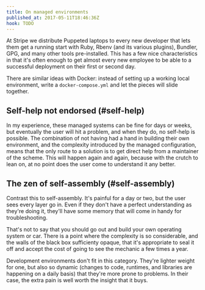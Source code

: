 ```yaml
---
title: On managed environments
published_at: 2017-05-11T18:46:36Z
hook: TODO
---
```


At Stripe we distribute Puppeted laptops to every new
developer that lets them get a running start with Ruby,
Rbenv (and its various plugins), Bundler, GPG, and many
other tools pre-installed. This has a few nice
characteristics in that it's often enough to get almost
every new employee to be able to a successful deployment on
their first or second day.

There are similar ideas with Docker: instead of setting up
a working local environment, write a `docker-compose.yml`
and let the pieces will slide together.

## Self-help not endorsed (#self-help)

In my experience, these managed systems can be fine for
days or weeks, but eventually the user will hit a problem,
and when they do, no self-help is possible. The combination
of not having had a hand in building their own environment,
and the complexity introduced by the managed configuration,
means that the only route to a solution is to get direct
help from a maintainer of the scheme. This will happen
again and again, because with the crutch to lean on, at no
point does the user come to understand it any better.

## The zen of self-assembly (#self-assembly)

Contrast this to self-assembly. It's painful for a day or
two, but the user sees every layer go in. Even if they
don't have a perfect understanding as they're doing it,
they'll have some memory that will come in handy for
troubleshooting.

That's not to say that you should go out and build your own
operating system or car. There is a point where the
complexity is so considerable, and the walls of the black
box sufficienty opaque, that it's appropriate to seal it
off and accept the cost of going to see the mechanic a few
times a year.

Development environments don't fit in this category.
They're lighter weight for one, but also so dynamic
(changes to code, runtimes, and libraries are happening on
a daily basis) that they're more prone to problems. In
their case, the extra pain is well worth the insight that
it buys.
